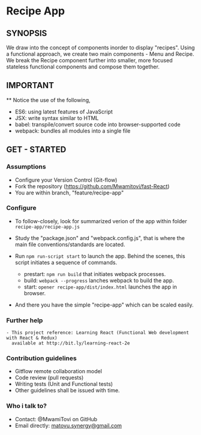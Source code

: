 Recipe App
==========

## SYNOPSIS

We draw into the concept of components inorder to display "recipes".
Using a functional approach, we create two main components - Menu and Recipe.
We break the Recipe component further into smaller, 
more focused stateless functional components and compose them together.


## IMPORTANT

** Notice the use of the following,
   - ES6: using latest features of JavaScript
   - JSX: write syntax similar to HTML
   - babel: transpile/convert source code into browser-supported code
   - webpack: bundles all modules into a single file


## GET - STARTED

### Assumptions
   - Configure your Version Control (Git-flow)
   - Fork the repository (https://github.com/Mwamitovi/fast-React)
   - You are within branch, "feature/recipe-app"

### Configure

   - To follow-closely, look for summarized verion of the app within
     folder `recipe-app/recipe-app.js`

   - Study the "package.json" and "webpack.config.js", 
     that is where the main file conventions/standards are located.

   - Run `npm run-script start` to launch the app.
     Behind the scenes, this script initiates a sequence of commands.
      - prestart: `npm run build` that initiates webpack processes.
      - build: `webpack --progress` lanches webpack to build the app.
      - start: `opener recipe-app/dist/index.html` launches the app in browser.

   - And there you have the simple "recipe-app" which can be scaled easily.


### Further help

    - This project reference: Learning React (Functional Web development with React & Redux)
      available at http://bit.ly/learning-react-2e


### Contribution guidelines
   - Gitflow remote collaboration model
   - Code review (pull requests)
   - Writing tests (Unit and Functional tests)
   - Other guidelines shall be issued with time.

### Who i talk to?
   - Contact: @MwamiTovi on GitHub
   - Email directly: matovu.synergy@gmail.com
